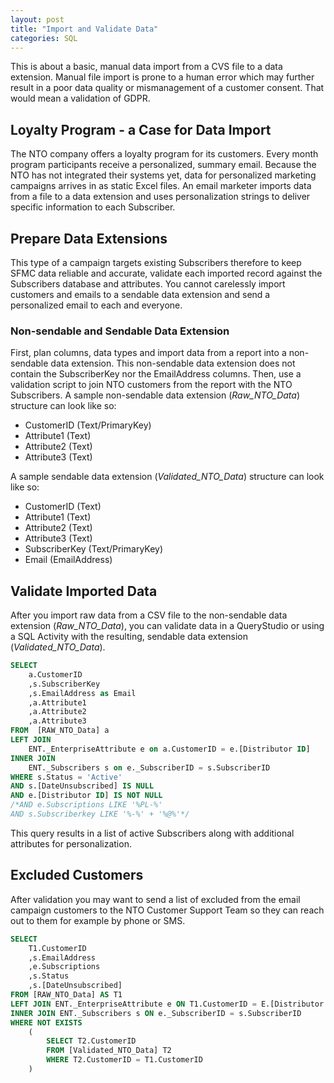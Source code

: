 ```yaml
---
layout: post
title: "Import and Validate Data"
categories: SQL
---
```


This is about a basic, manual data import from a CVS file to a data extension. Manual file import is prone to a human error which may further result in a poor data quality or mismanagement of a customer consent. That would mean a validation of GDPR.

## Loyalty Program - a Case for Data Import
The NTO company offers a loyalty program for its customers. Every month program participants receive a personalized, summary email. Because the NTO has not integrated their systems yet, data for personalized marketing campaigns arrives in as static Excel files. An email marketer imports data from a file to a data extension and uses personalization strings to deliver specific information to each Subscriber.

## Prepare Data Extensions
This type of a campaign targets existing Subscribers therefore to keep SFMC data reliable and accurate, validate each imported record against the Subscribers database and attributes. You cannot carelessly import customers and emails to a sendable data extension and send a personalized email to each and everyone.

### Non-sendable and Sendable Data Extension
First, plan columns, data types and import data from a report into a non-sendable data extension. This non-sendable data extension does not contain the SubscriberKey nor the EmailAddress columns. Then, use a validation script to join NTO customers from the report with the NTO Subscribers. 
A sample non-sendable data extension (*Raw_NTO_Data*) structure can look like so:

- CustomerID (Text/PrimaryKey)
- Attribute1 (Text)
- Attribute2 (Text)
- Attribute3 (Text)

A sample sendable data extension (*Validated_NTO_Data*) structure can look like so:
- CustomerID (Text)
- Attribute1 (Text)
- Attribute2 (Text)
- Attribute3 (Text)
- SubscriberKey (Text/PrimaryKey)
- Email (EmailAddress)

## Validate Imported Data
After you import raw data from a CSV file to the non-sendable data extension (*Raw_NTO_Data*), you can validate data in a QueryStudio or using a SQL Activity with the resulting, sendable data extension (*Validated_NTO_Data*).

```sql
SELECT
    a.CustomerID
    ,s.SubscriberKey
    ,s.EmailAddress as Email
    ,a.Attribute1
    ,a.Attribute2
    ,a.Attribute3
FROM  [RAW_NTO_Data] a
LEFT JOIN 
    ENT._EnterpriseAttribute e on a.CustomerID = e.[Distributor ID]
INNER JOIN
    ENT._Subscribers s on e._SubscriberID = s.SubscriberID
WHERE s.Status = 'Active'
AND s.[DateUnsubscribed] IS NULL
AND e.[Distributor ID] IS NOT NULL
/*AND e.Subscriptions LIKE '%PL-%'
AND s.Subscriberkey LIKE '%-%' + '%@%'*/
```
This query results in a list of active Subscribers along with additional attributes for personalization.

## Excluded Customers
After validation you may want to send a list of excluded from the email campaign customers to the NTO Customer Support Team so they can reach out to them for example by phone or SMS.

```sql
SELECT
    T1.CustomerID
    ,s.EmailAddress
    ,e.Subscriptions
    ,s.Status
    ,s.[DateUnsubscribed]
FROM [RAW_NTO_Data] AS T1
LEFT JOIN ENT._EnterpriseAttribute e ON T1.CustomerID = E.[Distributor ID]
INNER JOIN ENT._Subscribers s ON e._SubscriberID = s.SubscriberID
WHERE NOT EXISTS
    (
        SELECT T2.CustomerID
        FROM [Validated_NTO_Data] T2
        WHERE T2.CustomerID = T1.CustomerID 
    )
```
